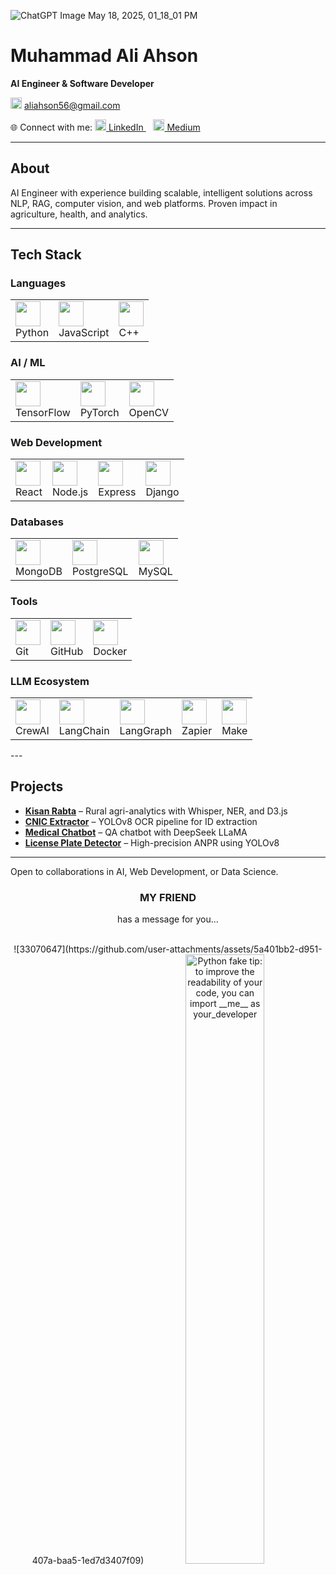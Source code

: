 ![ChatGPT Image May 18, 2025, 01_18_01 PM](https://github.com/user-attachments/assets/b362c333-37d5-464e-9be0-021abc4a9f40)

# Muhammad Ali Ahson

**AI Engineer & Software Developer**  

<img src="https://img.icons8.com/color/24/000000/gmail--v1.png" width="18"/> aliahson56@gmail.com

🌐 Connect with me:
<a href="https://www.linkedin.com/in/muhammadaliahson">
<img src="https://img.icons8.com/color/24/000000/linkedin.png" width="18"/> LinkedIn
</a>   
<a href="https://aliahson.medium.com">
<img src="https://img.icons8.com/ios-filled/24/000000/medium-monogram.png" width="18"/> Medium
</a>

---

## About

AI Engineer with experience building scalable, intelligent solutions across NLP, RAG, computer vision, and web platforms. Proven impact in agriculture, health, and analytics.

---

## Tech Stack

### Languages  
<table><tr>
  <td><img src="https://cdn.jsdelivr.net/gh/devicons/devicon/icons/python/python-original.svg" width="40"/><br>Python</td>
  <td><img src="https://cdn.jsdelivr.net/gh/devicons/devicon/icons/javascript/javascript-original.svg" width="40"/><br>JavaScript</td>
  <td><img src="https://cdn.jsdelivr.net/gh/devicons/devicon/icons/cplusplus/cplusplus-original.svg" width="40"/><br>C++</td>
</tr></table>

### AI / ML  
<table><tr>
  <td><img src="https://cdn.jsdelivr.net/gh/devicons/devicon/icons/tensorflow/tensorflow-original.svg" width="40"/><br>TensorFlow</td>
  <td><img src="https://cdn.jsdelivr.net/gh/devicons/devicon/icons/pytorch/pytorch-original.svg" width="40"/><br>PyTorch</td>
  <td><img src="https://cdn.jsdelivr.net/gh/devicons/devicon/icons/opencv/opencv-original.svg" width="40"/><br>OpenCV</td>
</tr></table>

### Web Development  
<table><tr>
  <td><img src="https://cdn.jsdelivr.net/gh/devicons/devicon/icons/react/react-original.svg" width="40"/><br>React</td>
  <td><img src="https://cdn.jsdelivr.net/gh/devicons/devicon/icons/nodejs/nodejs-original.svg" width="40"/><br>Node.js</td>
  <td><img src="https://cdn.jsdelivr.net/gh/devicons/devicon/icons/express/express-original.svg" width="40"/><br>Express</td>
  <td><img src="https://cdn.jsdelivr.net/gh/devicons/devicon/icons/django/django-plain.svg" width="40"/><br>Django</td>
</tr></table>

### Databases  
<table><tr>
  <td><img src="https://cdn.jsdelivr.net/gh/devicons/devicon/icons/mongodb/mongodb-original.svg" width="40"/><br>MongoDB</td>
  <td><img src="https://cdn.jsdelivr.net/gh/devicons/devicon/icons/postgresql/postgresql-original.svg" width="40"/><br>PostgreSQL</td>
  <td><img src="https://cdn.jsdelivr.net/gh/devicons/devicon/icons/mysql/mysql-original.svg" width="40"/><br>MySQL</td>
</tr></table>

### Tools  
<table><tr>
  <td><img src="https://cdn.jsdelivr.net/gh/devicons/devicon/icons/git/git-original.svg" width="40"/><br>Git</td>
  <td><img src="https://cdn.jsdelivr.net/gh/devicons/devicon/icons/github/github-original.svg" width="40"/><br>GitHub</td>
  <td><img src="https://cdn.jsdelivr.net/gh/devicons/devicon/icons/docker/docker-original.svg" width="40"/><br>Docker</td>
</tr></table>

### LLM Ecosystem  
<table><tr>
  <td><img src="https://cdn.jsdelivr.net/gh/simple-icons/simple-icons/icons/crewai.svg" width="40"/><br>CrewAI</td>
  <td><img src="https://cdn.jsdelivr.net/gh/simple-icons/simple-icons/icons/langchain.svg" width="40"/><br>LangChain</td>
  <td><img src="https://cdn.jsdelivr.net/gh/simple-icons/simple-icons/icons/langgraph.svg" width="40"/><br>LangGraph</td>
  <td><img src="https://cdn.jsdelivr.net/gh/simple-icons/simple-icons/icons/zapier.svg" width="40"/><br>Zapier</td>
  <td><img src="https://cdn.jsdelivr.net/gh/simple-icons/simple-icons/icons/make.svg" width="40"/><br>Make</td>
</tr></table>
---

## Projects

- **[Kisan Rabta](https://huggingface.co/spaces/maliahson/Kisan_Rabta)** – Rural agri-analytics with Whisper, NER, and D3.js  
- **[CNIC Extractor](https://huggingface.co/spaces/maliahson/CNIC_Detector)** – YOLOv8 OCR pipeline for ID extraction  
- **[Medical Chatbot](https://huggingface.co/maliahson/deepseek-finetune-medical)** – QA chatbot with DeepSeek LLaMA  
- **[License Plate Detector](https://huggingface.co/spaces/maliahson/YOLO_Lisencse_Plate_Detector)** – High-precision ANPR using YOLOv8

---

Open to collaborations in AI, Web Development, or Data Science.  

<h3 align="center">MY FRIEND</h3>
<p align="center">has a message for you...</p>

<br>

<div align="center">
  ![33070647](https://github.com/user-attachments/assets/5a401bb2-d951-407a-baa5-1ed7d3407f09)

  <img src="https://user-images.githubusercontent.com/38964964/167205200-026483f2-8b0f-4101-b76f-96347a246889.png" width="50%" alt="Python fake tip: to improve the readability of your code, you can import __me__ as your_developer">
</div>

